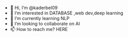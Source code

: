 - 👋 Hi, I’m @kaderbel09
- 👀 I’m interested in DATABASE ,web dev,deep learning
- 🌱 I’m currently learning NLP
- 💞️ I’m looking to collaborate on AI
- 📫 How to reach me? HERE 

<!---
kaderbel09/kaderbel09 is a ✨ special ✨ repository because its `README.md` (this file) appears on your GitHub profile.
You can click the Preview link to take a look at your changes.
--->
